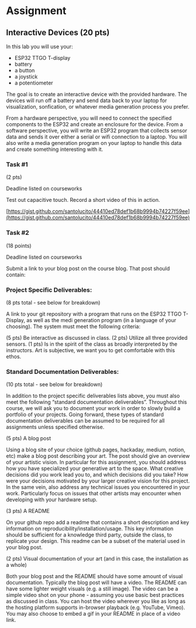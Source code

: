 # Assignment

## Interactive Devices (20 pts)

In this lab you will use your:

- ESP32 TTGO T-display
- battery
- a button
- a joystick
- a potentiometer

The goal is to create an interactive device with the provided hardware. 
The devices will run off a battery and send data back to your laptop for visualization, sonfication, or whatever media generation process you prefer.

From a hardware perspective, you will need to connect the specified components to the ESP32 and create an enclosure for the device.
From a software perspective, you will write an ESP32 program that collects sensor data and sends it over either a serial or wifi connection to a laptop.
You will also write a media generation program on your laptop to handle this data and create something interesting with it.

### Task #1

(2 pts)

Deadline listed on courseworks

Test out capacitive touch. Record a short video of this in action.

[https://gist.github.com/santolucito/44410ed78def1b68b9994b74227f59ee](https://gist.github.com/santolucito/44410ed78def1b68b9994b74227f59ee)

### Task #2

(18 points)

Deadline listed on courseworks

Submit a link to your blog post on the course blog. That post should contain:

### Project Specific Deliverables:

(8 pts total - see below for breakdown) 

A link to your git repository with a program that runs on the ESP32 TTGO T-Display, as well as the medi generation program (in a language of your choosing). The system must meet the following criteria:

(5 pts) Be interactive as discussed in class.
(2 pts) Utilize all three provided sensors.
(1 pts) Is in the spirit of the class as broadly interpreted by the instructors. Art is subjective, we want you to get comfortable with this ethos.

### Standard Documentation Deliverables:

(10 pts total - see below for breakdown)

In addition to the project specific deliverables lists above, you must also meet the following “standard documentation deliverables”. Throughout this course, we will ask you to document your work in order to slowly build a portfolio of your projects. Going forward, these types of standard documentation deliverables can be assumed to be required for all assignments unless specified otherwise.

(5 pts) A blog post

Using a blog site of your choice (github pages, hackaday, medium, notion, etc) make a blog post describing your art. The post should give an overview of your artistic vision. In particular for this assignment, you should address how you have specialized your generative art to the space. What creative decisions did you work lead you to, and which decisions did you take? How were your decisions motivated by your larger creative vision for this project. In the same vein, also address any technical issues you encountered in your work. Particularly focus on issues that other artists may encounter when developing with your hardware setup.

(3 pts) A README

On your github repo add a readme that contains a short description and key information on reproducibility/installation/usage. This key information should be sufficient for a knowledge third party, outside the class, to replicate your design. This readme can be a subset of the material used in your blog post.

(2 pts) Visual documentation of your art (and in this case, the installation as a whole)

Both your blog post and the README should have some amount of visual documentation.
Typically the blog post will have a video. 
The README can have some lighter weight visuals (e.g. a still image).
The video can be a simple video shot on your phone - assuming you use basic best practices as discussed in class. You can host the video wherever you like as long as the hosting platform supports in-browser playback (e.g. YouTube, Vimeo). You may also choose to embed a gif in your README in place of a video link.

